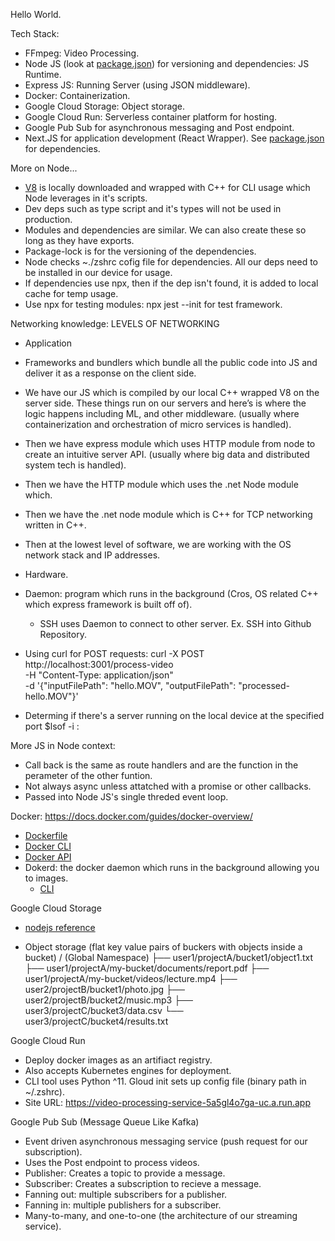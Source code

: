 Hello World.

Tech Stack:

- FFmpeg: Video Processing.
- Node JS (look at [package.json](Video-PS/package.json)) for versioning and dependencies: JS Runtime.
- Express JS: Running Server (using JSON middleware).
- Docker: Containerization.
- Google Cloud Storage: Object storage.
- Google Cloud Run: Serverless container platform for hosting.
- Google Pub Sub for asynchronous messaging and Post endpoint.
- Next.JS for application development (React Wrapper). See [package.json](yt-web-client/package.json) for dependencies.

More on Node...

- [V8](https://github.com/v8/v8) is locally downloaded and wrapped with C++ for CLI usage which Node leverages in it's scripts.
- Dev deps such as type script and it's types will not be used in production.
- Modules and dependencies are similar. We can also create these so long as they have exports.
- Package-lock is for the versioning of the dependencies.
- Node checks ~./zshrc cofig file for dependencies. All our deps need to be installed in our device for usage.
- If dependencies use npx, then if the dep isn't found, it is added to local cache for temp usage.
- Use npx for testing modules: npx jest --init for test framework.

Networking knowledge:
LEVELS OF NETWORKING

- Application
- Frameworks and bundlers which bundle all the public code into JS and deliver it as a response on the client side.
- We have our JS which is compiled by our local C++ wrapped V8 on the server side. These things run on our servers and here’s is where the logic happens including ML, and other middleware. (usually where containerization and orchestration of micro services is handled).
- Then we have express module which uses HTTP module from node to create an intuitive server API. (usually where big data and distributed system tech is handled).
- Then we have the HTTP module which uses the .net Node module which.
- Then we have the .net node module which is C++ for TCP networking written in C++.
- Then at the lowest level of software, we are working with the OS network stack and IP addresses.
- Hardware.

- Daemon: program which runs in the background (Cros, OS related C++ which express framework is built off of).

  - SSH uses Daemon to connect to other server. Ex. SSH into Github Repository.

- Using curl for POST requests:
  curl -X POST http://localhost:3001/process-video \
   -H "Content-Type: application/json" \
   -d '{"inputFilePath": "hello.MOV", "outputFilePath": "processed-hello.MOV"}'

- Determing if there's a server running on the local device at the specified port
  $lsof -i :<port>

More JS in Node context:

- Call back is the same as route handlers and are the function in the perameter of the other funtion.
- Not always async unless attatched with a promise or other callbacks.
- Passed into Node JS's single threded event loop.

Docker: https://docs.docker.com/guides/docker-overview/

- [Dockerfile](https://docs.docker.com/reference/dockerfile/)
- [Docker CLI](https://docs.docker.com/reference/cli/docker/container/cp/)
- [Docker API](https://docs.docker.com/engine/api/sdk/)
- Dokerd: the docker daemon which runs in the background allowing you to images.
  - [CLI](https://docs.docker.com/reference/cli/dockerd/)

Google Cloud Storage

- [nodejs reference](https://cloud.google.com/nodejs/docs/reference/storage/latest)

- Object storage (flat key value pairs of buckers with objects inside a bucket)
  / (Global Namespace)
  ├── user1/projectA/bucket1/object1.txt
  ├── user1/projectA/my-bucket/documents/report.pdf
  ├── user1/projectA/my-bucket/videos/lecture.mp4
  ├── user2/projectB/bucket1/photo.jpg
  ├── user2/projectB/bucket2/music.mp3
  ├── user3/projectC/bucket3/data.csv
  └── user3/projectC/bucket4/results.txt

Google Cloud Run

- Deploy docker images as an artifiact registry.
- Also accepts Kubernetes engines for deployment.
- CLI tool uses Python ^11. Gloud init sets up config file (binary path in ~/.zshrc).
- Site URL: https://video-processing-service-5a5gl4o7ga-uc.a.run.app

Google Pub Sub (Message Queue Like Kafka)

- Event driven asynchronous messaging service (push request for our subscription).
- Uses the Post endpoint to process videos.
- Publisher: Creates a topic to provide a message.
- Subscriber: Creates a subscription to recieve a message.
- Fanning out: multiple subscribers for a publisher.
- Fanning in: multiple publishers for a subscriber.
- Many-to-many, and one-to-one (the architecture of our streaming service).
